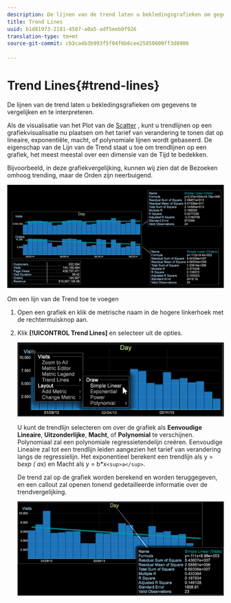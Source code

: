 ```yaml
---
description: De lijnen van de trend laten u bekledingsgrafieken om gegevens te vergelijken en te interpreteren.
title: Trend Lines
uuid: b1d81973-2181-4507-a0a5-adf5eeb9f926
translation-type: tm+mt
source-git-commit: cb3ca4b3b993f5f04f6b6cee25850600ff3d8986

---
```



# Trend Lines{#trend-lines}

De lijnen van de trend laten u bekledingsgrafieken om gegevens te vergelijken en te interpreteren.

Als de visualisatie van het Plot van de [Scatter](https://docs.adobe.com/content/help/en/data-workbench/using/client/analysis-visualizations/c-scat-plots.html) , kunt u trendlijnen op een grafiekvisualisatie nu plaatsen om het tarief van verandering te tonen dat op lineaire, exponentiële, macht, of polynomiale lijnen wordt gebaseerd. De eigenschap van de Lijn van de Trend staat u toe om trendlijnen op een grafiek, het meest meestal over een dimensie van de Tijd te bedekken.

Bijvoorbeeld, in deze grafiekvergelijking, kunnen wij zien dat de Bezoeken omhoog trending, maar de Orden zijn neerbuigend.

![](assets/trend_line.png)

Om een lijn van de Trend toe te voegen

1. Open een grafiek en klik de metrische naam in de hogere linkerhoek met de rechtermuisknop aan.
1. Klik **[!UICONTROL Trend Lines]** en selecteer uit de opties.

   ![](assets/trend_line_graph.png)

   U kunt de trendlijn selecteren om over de grafiek als **Eenvoudige Lineaire**, **Uitzonderlijke**, **Macht**, of **Polynomial** te verschijnen. Polynomiaal zal een polynomiale regressietendelijn creëren. Eenvoudige Lineaire zal tot een trendlijn leiden aangezien het tarief van verandering langs de regressielijn. Het exponentieel berekent een trendlijn als y = b*exp ( a*x) en Macht als y = b*x`<sup>a</sup>`.

   De trend zal op de grafiek worden berekend en worden teruggegeven, en een callout zal openen tonend gedetailleerde informatie over de trendvergelijking.

   ![](assets/trend_line_detail.png)

